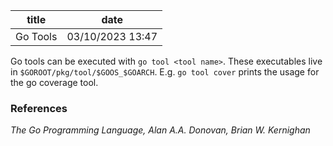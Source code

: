 | title | date |
|---|---|
| Go Tools | 03/10/2023 13:47 |

Go tools can be executed with `go tool <tool name>`. These executables live in
`$GOROOT/pkg/tool/$GOOS_$GOARCH`. E.g. `go tool cover` prints the usage for the 
go coverage tool.

### References
_The Go Programming Language, Alan A.A. Donovan, Brian W. Kernighan_
